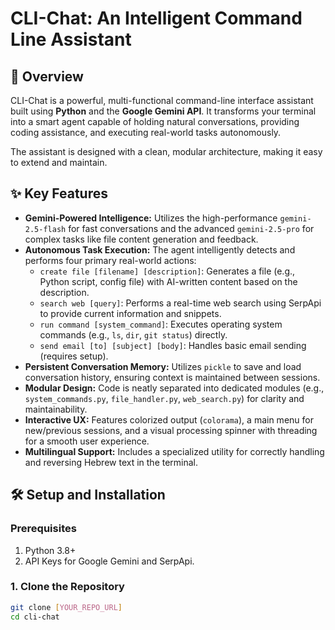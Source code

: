 # CLI-Chat: An Intelligent Command Line Assistant

## 🚀 Overview

CLI-Chat is a powerful, multi-functional command-line interface assistant built using **Python** and the **Google Gemini API**. It transforms your terminal into a smart agent capable of holding natural conversations, providing coding assistance, and executing real-world tasks autonomously.

The assistant is designed with a clean, modular architecture, making it easy to extend and maintain.

## ✨ Key Features

* **Gemini-Powered Intelligence:** Utilizes the high-performance `gemini-2.5-flash` for fast conversations and the advanced `gemini-2.5-pro` for complex tasks like file content generation and feedback.
* **Autonomous Task Execution:** The agent intelligently detects and performs four primary real-world actions:
    * `create file [filename] [description]`: Generates a file (e.g., Python script, config file) with AI-written content based on the description.
    * `search web [query]`: Performs a real-time web search using SerpApi to provide current information and snippets.
    * `run command [system_command]`: Executes operating system commands (e.g., `ls`, `dir`, `git status`) directly.
    * `send email [to] [subject] [body]`: Handles basic email sending (requires setup).
* **Persistent Conversation Memory:** Utilizes `pickle` to save and load conversation history, ensuring context is maintained between sessions.
* **Modular Design:** Code is neatly separated into dedicated modules (e.g., `system_commands.py`, `file_handler.py`, `web_search.py`) for clarity and maintainability.
* **Interactive UX:** Features colorized output (`colorama`), a main menu for new/previous sessions, and a visual processing spinner with threading for a smooth user experience.
* **Multilingual Support:** Includes a specialized utility for correctly handling and reversing Hebrew text in the terminal.

## 🛠️ Setup and Installation

### Prerequisites

1.  Python 3.8+
2.  API Keys for Google Gemini and SerpApi.

### 1. Clone the Repository

```bash
git clone [YOUR_REPO_URL]
cd cli-chat
